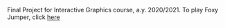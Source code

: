 Final Project for Interactive Graphics course, a.y. 2020/2021.
To play Foxy Jumper, click [here](https://sapienzainteractivegraphicscourse.github.io/final-project-andfla-team/) 
